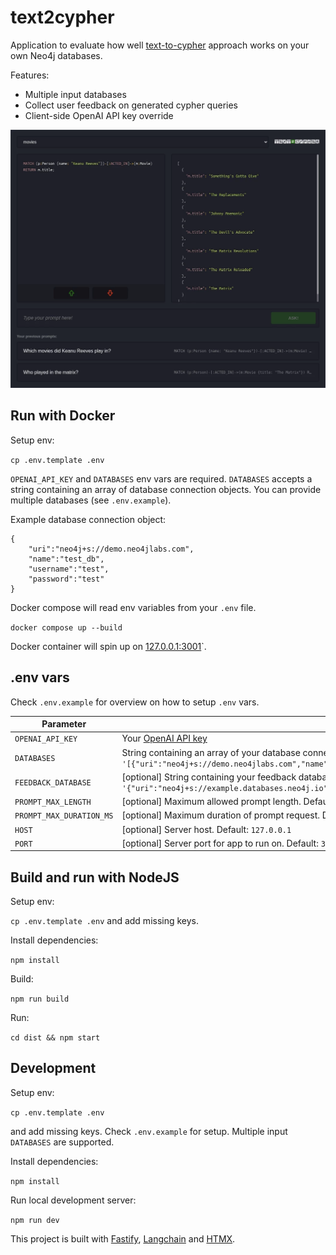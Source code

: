 # text2cypher

Application to evaluate how well [text-to-cypher](https://python.langchain.com/docs/use_cases/graph/graph_cypher_qa) approach works on your own Neo4j databases.

Features:
- Multiple input databases 
- Collect user feedback on generated cypher queries
- Client-side OpenAI API key override

![text2cypher prompt example](_assets/preview.webp)


## Run with Docker

Setup env:

`cp .env.template .env` 

`OPENAI_API_KEY` and `DATABASES` env vars are required. `DATABASES` accepts a string containing an array of database connection objects. You can provide multiple databases (see `.env.example`).

Example database connection object:

```
{
    "uri":"neo4j+s://demo.neo4jlabs.com",
    "name":"test_db",
    "username":"test",
    "password":"test"
}
```

Docker compose will read env variables from your `.env` file.

`docker compose up --build`

Docker container will spin up on [127.0.0.1:3001](http://127.0.0.1:3001)`.

## .env vars

Check `.env.example` for overview on how to setup `.env` vars.

| Parameter                | Description                                                                                                                                                                                                |
| ------------------------ | -----------------------------------------------------------------------------------------------------------------------------------------------------------------------------------------------------------|
| `OPENAI_API_KEY`         | Your [OpenAI API key](https://platform.openai.com/api-keys)                                                                                                                                                |
| `DATABASES`              | String containing an array of your database connection objects. Example:<br /> `'[{"uri":"neo4j+s://demo.neo4jlabs.com","name":"test_db","username":"test","password":"test"}]'`                           |
| `FEEDBACK_DATABASE`      | [optional] String containing your feedback database connection object. Example:<br /> `'{"uri":"neo4j+s://example.databases.neo4j.io","name":"feedback_db","username":"feedback","password":"feedback"}'`  |
| `PROMPT_MAX_LENGTH`      | [optional] Maximum allowed prompt length. Default: `300`                                                                                                                                                   |
| `PROMPT_MAX_DURATION_MS` | [optional] Maximum duration of prompt request. Default: `10000`                                                                                                                                            |
| `HOST`                   | [optional] Server host. Default: `127.0.0.1`                                                                                                                                                               |
| `PORT`                   | [optional] Server port for app to run on. Default: `3001`  

## Build and run with NodeJS

Setup env:

`cp .env.template .env` and add missing keys.

Install dependencies:

`npm install`

Build:

`npm run build`

Run:

`cd dist && npm start`

## Development

Setup env:

`cp .env.template .env`

and add missing keys. Check `.env.example` for setup. Multiple input `DATABASES` are supported.

Install dependencies:

`npm install`

Run local development server:

`npm run dev`

This project is built with [Fastify](https://www.fastify.io/docs/latest/), [Langchain](https://js.langchain.com/docs/get_started/introduction) and [HTMX](https://htmx.org/).
